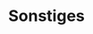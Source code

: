 ---
title: Sonstiges
description: Cremige Suppen und Brühen mit saisonalen Gemüsen
image:

# Badge style
style:
    background: "#FF6A13" # Kürbisorange 
    color: "#fff"
---